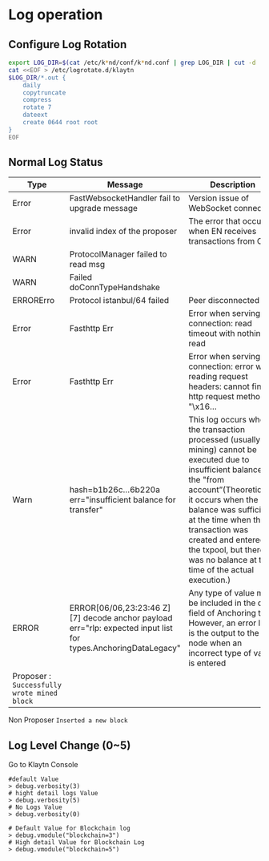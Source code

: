 # Log operation

## Configure Log Rotation

```bash
export LOG_DIR=$(cat /etc/k*nd/conf/k*nd.conf | grep LOG_DIR | cut -d '=' -f 2)
cat <<EOF > /etc/logrotate.d/klaytn
$LOG_DIR/*.out {
    daily
    copytruncate
    compress
    rotate 7
    dateext
    create 0644 root root
}
EOF
```

## Normal Log Status

| Type                                        | Message                                                                                                            | Description                                                                                                                                                                                                                                                                                                                       |     |
| ------------------------------------------- | ------------------------------------------------------------------------------------------------------------------ | --------------------------------------------------------------------------------------------------------------------------------------------------------------------------------------------------------------------------------------------------------------------------------------------------------------------------------- | --- |
| Error                                       | FastWebsocketHandler fail to upgrade message                                                                       | Version issue of WebSocket connection                                                                                                                                                                                                                                                                                             | low |
| Error                                       | invalid index of the proposer                                                                                      | The error that occurs when EN receives transactions from CN                                                                                                                                                                                                                                                                       | low |
| WARN                                        | ProtocolManager failed to read msg                                                                                 |                                                                                                                                                                                                                                                                                                                                   | low |
| WARN                                        | Failed doConnTypeHandshake                                                                                         |                                                                                                                                                                                                                                                                                                                                   | low |
| ERRORErro                                   | Protocol istanbul/64 failed                                                                                        | Peer disconnected                                                                                                                                                                                                                                                                                                                 | low |
| Error                                       | Fasthttp Err                                                                                                       | Error when serving connection: read timeout with nothing read                                                                                                                                                                                                                                                                     | low |
| Error                                       | Fasthttp Err                                                                                                       | Error when serving connection: error when reading request headers: cannot find http request method in "\x16…                                                                                                                                                                                                                     | low |
| Warn                                        | hash=b1b26c…6b220a err="insufficient balance for transfer"                                                         | This log occurs when the transaction processed (usually mining) cannot be executed due to insufficient balance in the "from account”(Theoretically, it occurs when the balance was sufficient at the time when the transaction was created and entered the txpool, but there was no balance at the time of the actual execution.) | low |
| ERROR                                       | ERROR\[06/06,23:23:46 Z] \[7] decode anchor payload err="rlp: expected input list for types.AnchoringDataLegacy" | Any type of value may be included in the data field of Anchoring tx. However, an error log is the output to the node when an incorrect type of value is entered                                                                                                                                                                   |     |
| Proposer : `Successfully wrote mined block` |                                                                                                                    |                                                                                                                                                                                                                                                                                                                                   |     |

Non Proposer `Inserted a new block`

## Log Level Change (0\~5)

Go to Klaytn Console

```
#default Value
> debug.verbosity(3)
# hight detail logs Value
> debug.verbosity(5)
# No Logs Value
> debug.verbosity(0)

# Default Value for Blockchain log
> debug.vmodule("blockchain=3")
# High detail Value for Blockchain Log
> debug.vmodule("blockchain=5")

```
